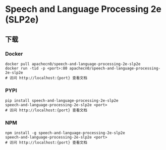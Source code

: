 # Speech and Language Processing 2e (SLP2e)

## 下载

### Docker

```
docker pull apachecn0/speech-and-language-processing-2e-slp2e
docker run -tid -p <port>:80 apachecn0/speech-and-language-processing-2e-slp2e
# 访问 http://localhost:{port} 查看文档
```

### PYPI

```
pip install speech-and-language-processing-2e-slp2e
speech-and-language-processing-2e-slp2e <port>
# 访问 http://localhost:{port} 查看文档
```

### NPM

```
npm install -g speech-and-language-processing-2e-slp2e
speech-and-language-processing-2e-slp2e <port>
# 访问 http://localhost:{port} 查看文档
```